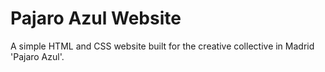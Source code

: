 # Pajaro Azul Website
A simple HTML and CSS website built for the creative collective in Madrid 'Pajaro Azul'.
